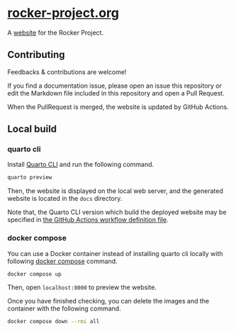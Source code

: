 # [rocker-project.org](https://rocker-project.org)

A [website](https://rocker-project.org) for the Rocker Project.

## Contributing

Feedbacks & contributions are welcome!

If you find a documentation issue, please open an issue this repository
or edit the Markdown file included in this repository and open a Pull Request.

When the PullRequest is merged, the website is updated by GitHub Actions.

## Local build

### quarto cli

Install [Quarto CLI](https://quarto.org/docs/get-started/) and run the following command.

```sh
quarto preview
```

Then, the website is displayed on the local web server,
and the generated website is located in the `docs` directory.

Note that, the Quarto CLI version which build the deployed website
may be specified in [the GitHub Actions workflow definition file](.github/workflows/main.yml).

### docker compose

You can use a Docker container instead of installing quarto cli locally
with following [docker compose](https://docs.docker.com/compose/) command.

```sh
docker compose up
```

Then, open `localhost:8000` to preview the website.

Once you have finished checking, you can delete the images and the container with the following command.

```sh
docker compose down --rmi all
```
